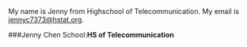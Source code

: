 My name is Jenny from Highschool of Telecommunication. My email is jennyc7373@hstat.org. 

###Jenny Chen
School:**HS of Telecommunication**
